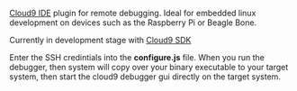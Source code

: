 <a href="https://get.c9.io/">Cloud9 IDE</a> plugin for remote debugging. Ideal for embedded linux development on devices such as the Raspberry Pi or Beagle Bone. 

Currently in development stage with <a href="https://cloud9-sdk.readme.io/v0.1/docs">Cloud9 SDK</a> 

Enter the SSH credintials into the <b>configure.js</b> file. When you run the debugger, then system will copy over your binary executable to your target system, then start the cloud9 debugger gui directly on the target system.
